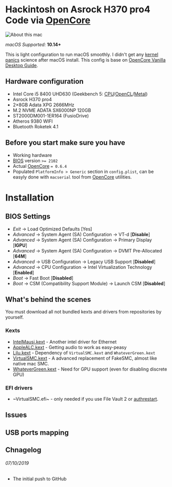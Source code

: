 # Hackintosh on Asrock H370 pro4 Code via [OpenCore][OC]

![About this mac][System Info]

*macOS Supported:* **10.14+**

This is light configuration to run macOS smoothly. I didn't get any [kernel panics][uptime] science after macOS install. This config is base on [OpenCore Vanilla Desktop Guide][Guide].

## Hardware configuration

* Intel Core i5 8400  UHD630 (Geekbench 5: [CPU][GB_CPU]/[OpenCL][GB_OCL]/[Metal][GB_MTL])
* Asrock H370 pro4
* 2×8GB Adata XPG 2666MHz
* M.2 NVME ADATA SX6000NP 120GB
* ST2000DM001-1ER164 (FusioDrive)
* Atheros 9380 WIFI
* Bluetooth Roketek 4.1

## Before you start make sure you have

* Working hardware
* [BIOS][BIOS] version `>= 2102`
* Actual [OpenCore][OC] `= 0.6.4`
* Populated `PlatformInfo > Generic` section in `config.plist`, can be easyly done with `macserial` tool from [OpenCore][OC] utilities.

# Installation

## BIOS Settings

* *Exit* → Load Optimized Defaults [Yes]
* *Advanced* → System Agent (SA) Configuration → VT-d [**Disable**]
* *Advanced* → System Agent (SA) Configuration → Primary Display [**IGPU**]
* *Advanced* → System Agent (SA) Configuration → DVMT Pre-Allocated [**64M**]
* *Advanced* → USB Configuration → Legacy USB Support [**Disabled**]
* *Advanced* → CPU Configuration → Intel Virtualization Technology [**Enabled**]
* *Boot* → Fast Boot [**Disabled**]
* *Boot* → CSM (Compatibility Support Module) → Launch CSM [**Disabled**]

## What's behind the scenes

You must download all not bundled kexts and drivers from repositories by yourself.

### Kexts

* [IntelMausi.kext][IntelMausi] - Another intel driver for Ethernet
* [AppleALC.kext][AppleALC] - Getting audio to work as easy-peasy
* [Lilu.kext][Lilu] - Dependency of `VirtualSMC.kext` and `WhateverGreen.kext`
* [VirtualSMC.kext][VirtualSMC] - A advanced replacement of FakeSMC, almost like native mac SMC.
* [WhateverGreen.kext][WG] - Need for GPU support (even for disabling discrete GPU)


### EFI drivers

* ~VirtualSMC.efi~ - only needed if you use File Vault 2 or [authrestart][FV2].

## Issues


## USB ports mapping


## Chnagelog
###### 07/10/2019
* The initial push to GitHub

[AppleALC]: https://github.com/acidanthera/AppleALC
[BIOS]: https://www.asus.com/Motherboards/ROG-MAXIMUS-X-CODE/HelpDesk_BIOS/
[FV2]: https://lifehacker.com/bypass-a-filevault-password-at-startup-by-rebooting-fro-1686770324
[GB_CPU]: https://browser.geekbench.com/v5/cpu/4261705
[GB_MTL]: https://browser.geekbench.com/v5/compute/1671274
[GB_OCL]: https://browser.geekbench.com/v5/compute/1671254
[Guide]: https://dortania.github.io/OpenCore-Desktop-Guide/
[IntelMausi]: https://github.com/acidanthera/IntelMausi
[Lilu]: https://github.com/acidanthera/Lilu
[OC]: https://github.com/acidanthera/OpenCorePkg
[System Info]: https://eljnavas.files.wordpress.com/2021/01/info.png
[uptime]: https://i.imgur.com/OGl5UDI.png
[VirtualSMC]: https://github.com/acidanthera/VirtualSMC
[WG]: https://github.com/acidanthera/WhateverGreen

